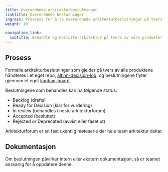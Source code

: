 ```yaml
---
title: Overordnede arkitekturbeslutninger
linktitle: Overordnede beslutninger
ingress: Prossess for å ta overordnede arkitekturbeslutninger på tvers.
weight: 10

navigation_link:
  subtitle: Behandle og beslutte arkitektur på tvers av våre produkter
---
```


## Prosess

Formelle arkitekturbeslutninger som gjelder på tvers av alle produktene håndteres i et eget repo, [altinn-decision-log](https://github.com/altinn/altinn-decision-log), og beslutningene flyter gjennom et eget [kanban-board](https://github.com/orgs/Altinn/projects/131/views/1).

Beslutningene som behandles kan ha følgende status:

- Backlog (drafts)
- Ready for Decision (klar for vurdering)
- In review (behandles i neste arkitekturforum)
- Accepted (besluttet)
- Rejected or Deprecated (avvist eller faset ut)

Arkitekturforum er en fast ukentlig møteserie der hele team arkitektur deltar.  

## Dokumentasjon

Om beslutningen påvirker intern eller ekstern dokumentasjon, så er teamet ansvarlig for å oppdatere denne.
